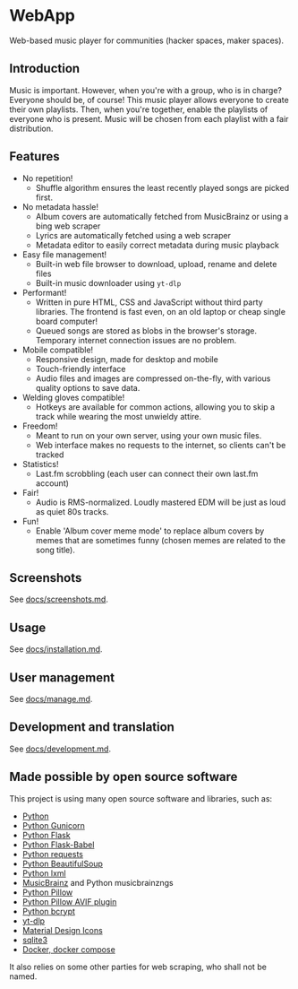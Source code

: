 # WebApp

Web-based music player for communities (hacker spaces, maker spaces).

## Introduction

Music is important. However, when you're with a group, who is in charge? Everyone should be, of course! This music player allows everyone to create their own playlists. Then, when you're together, enable the playlists of everyone who is present. Music will be chosen from each playlist with a fair distribution.

## Features

- No repetition!
    - Shuffle algorithm ensures the least recently played songs are picked first.
- No metadata hassle!
    - Album covers are automatically fetched from MusicBrainz or using a bing web scraper
    - Lyrics are automatically fetched using a web scraper
    - Metadata editor to easily correct metadata during music playback
- Easy file management!
    - Built-in web file browser to download, upload, rename and delete files
    - Built-in music downloader using `yt-dlp`
- Performant!
    - Written in pure HTML, CSS and JavaScript without third party libraries. The frontend is fast even, on an old laptop or cheap single board computer!
    - Queued songs are stored as blobs in the browser's storage. Temporary internet connection issues are no problem.
- Mobile compatible!
    - Responsive design, made for desktop and mobile
    - Touch-friendly interface
    - Audio files and images are compressed on-the-fly, with various quality options to save data.
- Welding gloves compatible!
    - Hotkeys are available for common actions, allowing you to skip a track while wearing the most unwieldy attire.
- Freedom!
    - Meant to run on your own server, using your own music files.
    - Web interface makes no requests to the internet, so clients can't be tracked
- Statistics!
    - Last.fm scrobbling (each user can connect their own last.fm account)
- Fair!
    - Audio is RMS-normalized. Loudly mastered EDM will be just as loud as quiet 80s tracks.
- Fun!
    - Enable 'Album cover meme mode' to replace album covers by memes that are sometimes funny (chosen memes are related to the song title).

## Screenshots

See [docs/screenshots.md](docs/screenshots.md).

## Usage

See [docs/installation.md](docs/installation.md).

## User management

See [docs/manage.md](docs/manage.md).

## Development and translation

See [docs/development.md](docs/development.md).

## Made possible by open source software

This project is using many open source software and libraries, such as:

- [Python](https://www.python.org/)
- [Python Gunicorn](https://gunicorn.org)
- [Python Flask](https://flask.palletsprojects.com)
- [Python Flask-Babel](https://python-babel.github.io/flask-babel/)
- [Python requests](https://pypi.org/project/requests)
- [Python BeautifulSoup](https://pypi.org/project/beautifulsoup4)
- [Python lxml](https://pypi.org/project/beautifulsoup4)
- [MusicBrainz](https://musicbrainz.org) and Python musicbrainzngs
- [Python Pillow](https://pillow.readthedocs.io)
- [Python Pillow AVIF plugin](https://pypi.org/project/pillow-avif-plugin/)
- [Python bcrypt](https://pypi.org/project/bcrypt/)
- [yt-dlp](https://github.com/yt-dlp/yt-dlp)
- [Material Design Icons](https://materialdesignicons.com)
- [sqlite3](https://docs.python.org/3/library/sqlite3.html)
- [Docker, docker compose](https://docs.docker.com/get-docker)

It also relies on some other parties for web scraping, who shall not be named.
